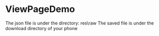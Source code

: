 # ViewPageDemo
The json file is under the directory: res\raw
The saved file is under the download directory of your phone 